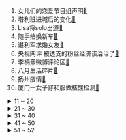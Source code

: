 1. 女儿们的恋爱节目组声明[:link:](https://s.weibo.com/weibo?q=%23女儿们的恋爱节目组声明%23&Refer=top)
2. 塔利班进城后的变化[:link:](https://s.weibo.com/weibo?q=%23塔利班进城后的变化%23&Refer=top)
3. Lisa将solo出道[:link:](https://s.weibo.com/weibo?q=%23Lisa将solo出道%23&Refer=top)
4. 随手拍换新车[:link:](https://s.weibo.com/weibo?q=%23随手拍换新车%23&Refer=top)
5. 谌利军求婚女友[:link:](https://s.weibo.com/weibo?q=%23谌利军求婚女友%23&Refer=top)
6. 央视网评 被透支的粉丝经济该治治了[:link:](https://s.weibo.com/weibo?q=%23央视网评%20被透支的粉丝经济该治治了%23&Refer=top)
7. 李柄熹微博评论区[:link:](https://s.weibo.com/weibo?q=%23李柄熹微博评论区%23&Refer=top)
8. 八月生活碎片[:link:](https://s.weibo.com/weibo?q=%23八月生活碎片%23&Refer=top)
9. 扬州疫情[:link:](https://s.weibo.com/weibo?q=%23扬州疫情%23&Refer=top)
10. 厦门一女子穿和服做核酸检测[:link:](https://s.weibo.com/weibo?q=%23厦门一女子穿和服做核酸检测%23&Refer=top)
<details>
<summary>11 ~ 20</summary>

11. 被误做绝育猫主人再发声[:link:](https://s.weibo.com/weibo?q=%23被误做绝育猫主人再发声%23&Refer=top)
12. 百岁老人被孙子捧成全县网红[:link:](https://s.weibo.com/weibo?q=%23百岁老人被孙子捧成全县网红%23&Refer=top)
13. 侯志慧和弟弟已经5年没见过了[:link:](https://s.weibo.com/weibo?q=%23侯志慧和弟弟已经5年没见过了%23&Refer=top)
14. 杨倩将奥运会领奖服赠予清华[:link:](https://s.weibo.com/weibo?q=%23杨倩将奥运会领奖服赠予清华%23&Refer=top)
15. 全球将现50%的锂需求缺口[:link:](https://s.weibo.com/weibo?q=%23全球将现50%的锂需求缺口%23&Refer=top)
16. 河南多地超20个暴雨红色预警齐生效[:link:](https://s.weibo.com/weibo?q=%23河南多地超20个暴雨红色预警齐生效%23&Refer=top)
17. 莆田公安已受理蔚来涉嫌伪造证据案[:link:](https://s.weibo.com/weibo?q=%23莆田公安已受理蔚来涉嫌伪造证据案%23&Refer=top)
18. 赵丽颖娜扎谢娜吴昕五连拍[:link:](https://s.weibo.com/weibo?q=%23赵丽颖娜扎谢娜吴昕五连拍%23&Refer=top)
19. 第一次坐豪车我社死了[:link:](https://s.weibo.com/weibo?q=%23第一次坐豪车我社死了%23&Refer=top)
20. 3岁男童撒下60张百元大钞[:link:](https://s.weibo.com/weibo?q=%233岁男童撒下60张百元大钞%23&Refer=top)
</details>
<details>
<summary>21 ~ 30</summary>

21. 张予曦接不到戏时有多努力[:link:](https://s.weibo.com/weibo?q=%23张予曦接不到戏时有多努力%23&Refer=top)
22. 上海一居民楼发生爆燃1人坠亡[:link:](https://s.weibo.com/weibo?q=%23上海一居民楼发生爆燃1人坠亡%23&Refer=top)
23. 苏炳添要去巩立姣房间抢金牌[:link:](https://s.weibo.com/weibo?q=%23苏炳添要去巩立姣房间抢金牌%23&Refer=top)
24. 商丘学院已针对虐狗事件报警[:link:](https://s.weibo.com/weibo?q=%23商丘学院已针对虐狗事件报警%23&Refer=top)
25. 张九龄不在相亲相爱一家人群里[:link:](https://s.weibo.com/weibo?q=%23张九龄不在相亲相爱一家人群里%23&Refer=top)
26. 两代阿紫同框[:link:](https://s.weibo.com/weibo?q=%23两代阿紫同框%23&Refer=top)
27. 乔峰错杀阿朱[:link:](https://s.weibo.com/weibo?q=%23乔峰错杀阿朱%23&Refer=top)
28. 芒果TV 恶意剪辑[:link:](https://s.weibo.com/weibo?q=%23芒果TV%20恶意剪辑%23&Refer=top)
29. 进击的皇后好哭又好笑[:link:](https://s.weibo.com/weibo?q=%23进击的皇后好哭又好笑%23&Refer=top)
30. 处暑[:link:](https://s.weibo.com/weibo?q=%23处暑%23&Refer=top)
</details>
<details>
<summary>31 ~ 40</summary>

31. 云南一蓝莓地一夜长出百斤茶树菇[:link:](https://s.weibo.com/weibo?q=%23云南一蓝莓地一夜长出百斤茶树菇%23&Refer=top)
32. 超2000人等在喀布尔机场外[:link:](https://s.weibo.com/weibo?q=%23超2000人等在喀布尔机场外%23&Refer=top)
33. 马素芹被家暴[:link:](https://s.weibo.com/weibo?q=%23马素芹被家暴%23&Refer=top)
34. 千万别在紫薯面粉放小苏打[:link:](https://s.weibo.com/weibo?q=%23千万别在紫薯面粉放小苏打%23&Refer=top)
35. 朱珠和张晚意一个眼神暗流涌动[:link:](https://s.weibo.com/weibo?q=%23朱珠和张晚意一个眼神暗流涌动%23&Refer=top)
36. 男子驾照被扣科目一考11次未过[:link:](https://s.weibo.com/weibo?q=%23男子驾照被扣科目一考11次未过%23&Refer=top)
37. 吴青峰 谢谢音乐[:link:](https://s.weibo.com/weibo?q=%23吴青峰%20谢谢音乐%23&Refer=top)
38. 张国伟 启程出发[:link:](https://s.weibo.com/weibo?q=%23张国伟%20启程出发%23&Refer=top)
39. 郭俊辰吐槽春妖的无效社交[:link:](https://s.weibo.com/weibo?q=%23郭俊辰吐槽春妖的无效社交%23&Refer=top)
40. 司机喝酒庆祝女儿考上大学被查[:link:](https://s.weibo.com/weibo?q=%23司机喝酒庆祝女儿考上大学被查%23&Refer=top)
</details>
<details>
<summary>41 ~ 50</summary>

41. 那英退出中国好声音现场录制[:link:](https://s.weibo.com/weibo?q=%23那英退出中国好声音现场录制%23&Refer=top)
42. 抗洪英雄李向群牺牲23周年[:link:](https://s.weibo.com/weibo?q=%23抗洪英雄李向群牺牲23周年%23&Refer=top)
43. 张雨绮李柄熹退出女儿4剩余录制[:link:](https://s.weibo.com/weibo?q=%23张雨绮李柄熹退出女儿4剩余录制%23&Refer=top)
44. 年轻时候的杨丽萍[:link:](https://s.weibo.com/weibo?q=%23年轻时候的杨丽萍%23&Refer=top)
45. 逃离的阿富汗难民将去往何处[:link:](https://s.weibo.com/weibo?q=%23逃离的阿富汗难民将去往何处%23&Refer=top)
46. 宋祖儿演的乔四美上线[:link:](https://s.weibo.com/weibo?q=%23宋祖儿演的乔四美上线%23&Refer=top)
47. 产权车位停两辆车败诉[:link:](https://s.weibo.com/weibo?q=%23产权车位停两辆车败诉%23&Refer=top)
48. 猪比你想象中更凶狠[:link:](https://s.weibo.com/weibo?q=%23猪比你想象中更凶狠%23&Refer=top)
49. 易烊千玺说艺人与粉丝像隔空同桌[:link:](https://s.weibo.com/weibo?q=%23易烊千玺说艺人与粉丝像隔空同桌%23&Refer=top)
50. 陶白白好准[:link:](https://s.weibo.com/weibo?q=%23陶白白好准%23&Refer=top)
</details>
<details>
<summary>51 ~ 52</summary>

51. 平邑发现1例入境确诊治愈后复阳人员[:link:](https://s.weibo.com/weibo?q=%23平邑发现1例入境确诊治愈后复阳人员%23&Refer=top)
52. 俩男孩把公园秋千玩成海盗船[:link:](https://s.weibo.com/weibo?q=%23俩男孩把公园秋千玩成海盗船%23&Refer=top)
</details>